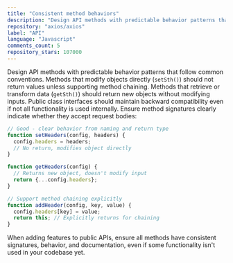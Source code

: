 ```yaml
---
title: "Consistent method behaviors"
description: "Design API methods with predictable behavior patterns that follow common conventions. Methods that modify objects directly should not return values unless supporting method chaining. Methods that retrieve or transform data should return new objects without modifying inputs."
repository: "axios/axios"
label: "API"
language: "Javascript"
comments_count: 5
repository_stars: 107000
---
```


Design API methods with predictable behavior patterns that follow common conventions. Methods that modify objects directly (`setSth()`) should not return values unless supporting method chaining. Methods that retrieve or transform data (`getSth()`) should return new objects without modifying inputs. Public class interfaces should maintain backward compatibility even if not all functionality is used internally. Ensure method signatures clearly indicate whether they accept request bodies:

```javascript
// Good - clear behavior from naming and return type
function setHeaders(config, headers) {
  config.headers = headers;
  // No return, modifies object directly
}

function getHeaders(config) {
  // Returns new object, doesn't modify input
  return {...config.headers};
}

// Support method chaining explicitly
function addHeader(config, key, value) {
  config.headers[key] = value;
  return this; // Explicitly returns for chaining
}
```

When adding features to public APIs, ensure all methods have consistent signatures, behavior, and documentation, even if some functionality isn't used in your codebase yet.